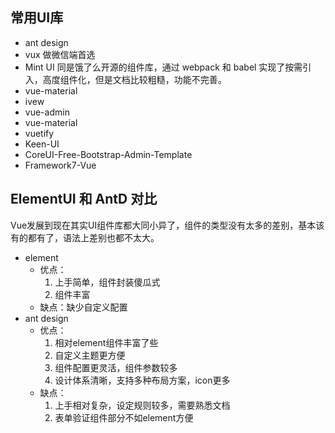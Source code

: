 ## 常用UI库
- ant design
- vux
做微信端首选
- Mint UI
同是饿了么开源的组件库，通过 webpack 和 babel 实现了按需引入，高度组件化，但是文档比较粗糙，功能不完善。
- vue-material
- ivew
- vue-admin
- vue-material
- vuetify
- Keen-UI
- CoreUI-Free-Bootstrap-Admin-Template
- Framework7-Vue

## ElementUI 和 AntD 对比
Vue发展到现在其实UI组件库都大同小异了，组件的类型没有太多的差别，基本该有的都有了，语法上差别也都不太大。
- element
  - 优点：
    1. 上手简单，组件封装傻瓜式
    2. 组件丰富
  - 缺点：缺少自定义配置
- ant design
  - 优点：
    1. 相对element组件丰富了些
    2. 自定义主题更方便
    3. 组件配置更灵活，组件参数较多
    4. 设计体系清晰，支持多种布局方案，icon更多
  - 缺点：
    1. 上手相对复杂，设定规则较多，需要熟悉文档
    2. 表单验证组件部分不如element方便
